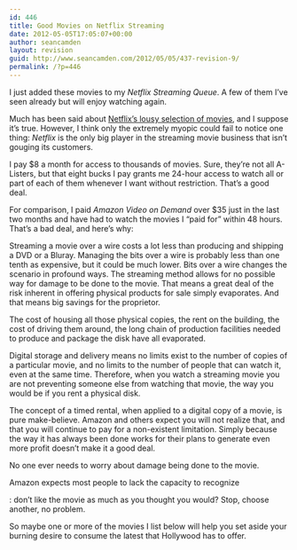 ```yaml
---
id: 446
title: Good Movies on Netflix Streaming
date: 2012-05-05T17:05:07+00:00
author: seancamden
layout: revision
guid: http://www.seancamden.com/2012/05/05/437-revision-9/
permalink: /?p=446
---
```

I just added these movies to my _Netflix Streaming Queue_. A few of them I&#8217;ve seen already but will enjoy watching again. 

Much has been said about [Netflix&#8217;s lousy selection of movies](http://www.forbes.com/sites/frederickallen/2011/02/02/netflixs-lousy-selection-of-movies/), and I suppose it&#8217;s true. However, I think only the extremely myopic could fail to notice one thing: _Netflix_ is the only big player in the streaming movie business that isn&#8217;t gouging its customers.

I pay $8 a month for access to thousands of movies. Sure, they&#8217;re not all A-Listers, but that eight bucks I pay grants me 24-hour access to watch all or part of each of them whenever I want without restriction. That&#8217;s a good deal.

For comparison, I paid _Amazon Video on Demand_ over $35 just in the last two months and have had to watch the movies I &#8220;paid for&#8221; within 48 hours. That&#8217;s a bad deal, and here&#8217;s why: 

Streaming a movie over a wire costs a lot less than producing and shipping a DVD or a Bluray. Managing the bits over a wire is probably less than one tenth as expensive, but it could be much lower. Bits over a wire changes the scenario in profound ways. The streaming method allows for no possible way for damage to be done to the movie. That means a great deal of the risk inherent in offering physical products for sale simply evaporates. And that means big savings for the proprietor. 

The cost of housing all those physical copies, the rent on the building, the cost of driving them around, the long chain of production facilities needed to produce and package the disk have all evaporated.

Digital storage and delivery means no limits exist to the number of copies of a particular movie, and no limits to the number of people that can watch it, even at the same time. Therefore, when you watch a streaming movie you are not preventing someone else from watching that movie, the way you would be if you rent a physical disk.

The concept of a timed rental, when applied to a digital copy of a movie, is pure make-believe. Amazon and others expect you will not realize that, and that you will continue to pay for a non-existent limitation. Simply because the way it has always been done works for their plans to generate even more profit doesn&#8217;t make it a good deal.

No one ever needs to worry about damage being done to the movie. 

Amazon expects most people to lack the capacity to recognize 

: don&#8217;t like the movie as much as you thought you would? Stop, choose another, no problem.

So maybe one or more of the movies I list below will help you set aside your burning desire to consume the latest that Hollywood has to offer.